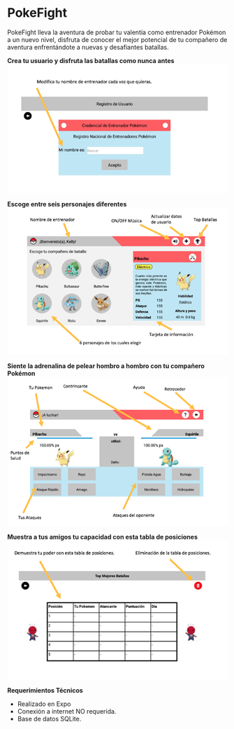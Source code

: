 # **PokeFight**

PokeFight lleva la aventura de probar tu valentía como entrenador Pokémon a un nuevo nivel, disfruta de conocer el mejor potencial de tu compañero de aventura enfrentándote a nuevas y desafiantes batallas.

**Crea tu usuario y disfruta las batallas como nunca antes**
![Datos de los usuarios](https://github.com/crist-12/PokeFight/blob/main/docs/datos_usuario.png)

**Escoge entre seis personajes diferentes**
![Personajes](https://github.com/crist-12/PokeFight/blob/main/docs/personajes.png)

**Siente la adrenalina de pelear hombro a hombro con tu compañero Pokémon**
![Batalla Pokémon](https://github.com/crist-12/PokeFight/blob/main/docs/pantalla_ataque.png)

**Muestra a tus amigos tu capacidad con esta tabla de posiciones**
![Tabla de posiciones](https://github.com/crist-12/PokeFight/blob/main/docs/tabla_posiciones.png)


**Requerimientos Técnicos**
* Realizado en Expo
* Conexión a internet NO requerida.
* Base de datos SQLite.
